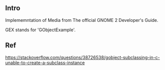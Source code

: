 Intro
-----

Implememntation of Media from The official GNOME 2 Developer's Guide.

GEX stands for 'GObjectExample'.


Ref
---
https://stackoverflow.com/questions/38726538/gobject-subclassing-in-c-unable-to-create-a-subclass-instance
